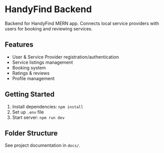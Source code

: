 # HandyFind Backend

Backend for HandyFind MERN app. Connects local service providers with users for booking and reviewing services.

## Features
- User & Service Provider registration/authentication
- Service listings management
- Booking system
- Ratings & reviews
- Profile management

## Getting Started
1. Install dependencies: `npm install`
2. Set up `.env` file
3. Start server: `npm run dev`

## Folder Structure
See project documentation in `docs/`.
